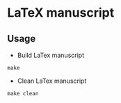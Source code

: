 # LaTeX manuscript

## Usage
* Build LaTex manuscript 
```
make
```
* Clean LaTex manuscript 
``` 
make clean 
```